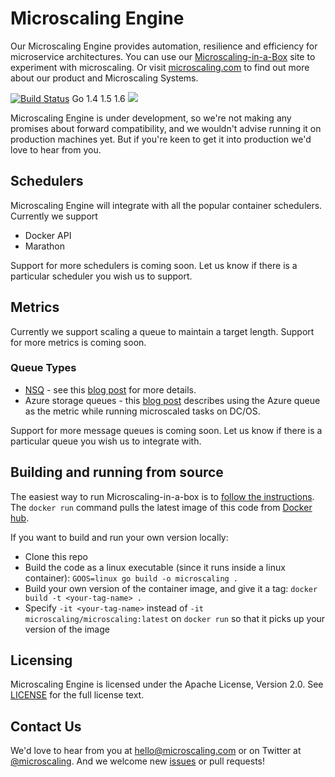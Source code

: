 # Microscaling Engine

Our Microscaling Engine provides automation, resilience and efficiency for microservice architectures. You can use our [Microscaling-in-a-Box](https://app.microscaling.com) site to
experiment with microscaling. Or visit [microscaling.com](https://microscaling.com) to find out more about our product and Microscaling Systems.

[![Build Status](https://api.travis-ci.org/microscaling/microcaling.svg)](https://travis-ci.org/microscaling/microscaling) Go 1.4 1.5 1.6
[![](https://badge.imagelayers.io/microscaling/microscaling:latest.svg)](https://imagelayers.io/?images=microscaling/microscaling:latest 'Get your own badge on imagelayers.io')

Microscaling Engine is under development, so we're not making any promises about forward compatibility, and we wouldn't advise running it on production machines yet. But if you're keen to get it into production we'd love to hear from you.

## Schedulers

Microscaling Engine will integrate with all the popular container schedulers. Currently we support

* Docker API
* Marathon 

Support for more schedulers is coming soon. Let us know if there is a particular scheduler you wish us to support.

## Metrics

Currently we support scaling a queue to maintain a target length. Support for more metrics is coming soon.

### Queue Types

* [NSQ](http://nsq.io) - see this [blog post](http://blog.microscaling.com/2016/04/microscaling-with-nsq-queue.html) for more details.
* Azure storage queues - this [blog post](http://blog.microscaling.com/2016/05/microscaling-marathon-with-dcos-on.html) describes using the Azure queue as the metric while running microscaled tasks on DC/OS.

Support for more message queues is coming soon. Let us know if there is a particular queue you wish us to integrate with.

## Building and running from source

The easiest way to run Microscaling-in-a-box is to [follow the instructions](http://app.microscaling.com). The `docker run` command 
pulls the latest image of this code from [Docker hub](https://hub.docker.com/u/microscaling/microscaling). 

If you want to build and run your own version locally:

- Clone this repo
- Build the code as a linux executable (since it runs inside a linux container): 
`GOOS=linux go build -o microscaling .`
- Build your own version of the container image, and give it a tag:
`docker build -t <your-tag-name> .`
- Specify `-it <your-tag-name>` instead of `-it microscaling/microscaling:latest` on `docker run` so that it picks up your version of the image

## Licensing

Microscaling Engine is licensed under the Apache License, Version 2.0. See [LICENSE](https://github.com/microscaling/microscaling/blob/master/LICENSE) for the full license text.

## Contact Us

We'd love to hear from you at [hello@microscaling.com](mailto:hello@microscaling.com) or on Twitter at [@microscaling](http://twitter.com/microscaling). 
And we welcome new [issues](https://github.com/microscaling/microscaling/issues) or pull requests!
